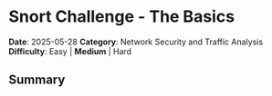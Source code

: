# Snort Challenge - The Basics

**Date**: 2025-05-28
**Category**: Network Security and Traffic Analysis
**Difficulty**: Easy | **Medium** | Hard

## Summary
